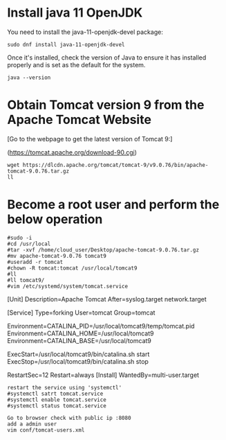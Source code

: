 # Install java 11 OpenJDK
You need to install the java-11-openjdk-devel package:
```
sudo dnf install java-11-openjdk-devel
```
Once it's installed, check the version of Java to ensure it has installed properly and is set as the default for the system.
```
java --version
```

# Obtain Tomcat version 9 from the Apache Tomcat Website
[Go to the webpage to get the latest version of Tomcat 9:]

(https://tomcat.apache.org/download-90.cgi)
```
wget https://dlcdn.apache.org/tomcat/tomcat-9/v9.0.76/bin/apache-tomcat-9.0.76.tar.gz
ll
```
# Become a root user and perform the below operation
```
#sudo -i
#cd /usr/local
#tar -xvf /home/cloud_user/Desktop/apache-tomcat-9.0.76.tar.gz
#mv apache-tomcat-9.0.76 tomcat9
#useradd -r tomcat
#chown -R tomcat:tomcat /usr/local/tomcat9
#ll
#ll tomcat9/
#vim /etc/systemd/system/tomcat.service
```
[Unit]
Description=Apache Tomcat
After=syslog.target network.target

[Service]
Type=forking
User=tomcat
Group=tomcat

Environment=CATALINA_PID=/usr/local/tomcat9/temp/tomcat.pid
Environment=CATALINA_HOME=/usr/local/tomcat9
Environment=CATALINA_BASE=/usr/local/tomcat9

ExecStart=/usr/local/tomcat9/bin/catalina.sh start
ExecStop=/usr/local/tomcat9/bin/catalina.sh stop

RestartSec=12
Restart=always
[Install]
WantedBy=multi-user.target

```
restart the service using 'systemctl'
#systemctl satrt tomcat.service
#systemctl enable tomcat.service
#systemctl status tomcat.service

Go to browser check with public ip :8080
add a admin user 
vim conf/tomcat-users.xml













